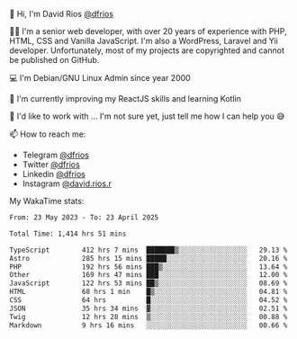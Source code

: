 👋 Hi, I'm David Rios [@dfrios](https://github.com/dfrios)

👨‍💻 I'm a senior web developer, with over 20 years of experience with PHP, HTML, CSS and Vanilla JavaScript. I'm also a WordPress, Laravel and Yii developer. Unfortunately, most of my projects are copyrighted and cannot be published on GitHub.

💻 I'm Debian/GNU Linux Admin since year 2000

🌱 I'm currently improving my ReactJS skills and learning Kotlin

💞️ I'd like to work with ... I'm not sure yet, just tell me how I can help you 😅


📫 How to reach me:
* Telegram [@dfrios](https://t.me/dfrios)
* Twitter [@dfrios](https://twitter.com/dfrios)
* Linkedin [@dfrios](https://linkedin.com/in/dfrios)
* Instagram [@david.rios.r](https://instagram.com/david.rios.r)



My WakaTime stats:
<!--START_SECTION:waka-->

```txt
From: 23 May 2023 - To: 23 April 2025

Total Time: 1,414 hrs 51 mins

TypeScript        412 hrs 7 mins  ███████▒░░░░░░░░░░░░░░░░░   29.13 %
Astro             285 hrs 15 mins █████░░░░░░░░░░░░░░░░░░░░   20.16 %
PHP               192 hrs 56 mins ███▒░░░░░░░░░░░░░░░░░░░░░   13.64 %
Other             169 hrs 47 mins ███░░░░░░░░░░░░░░░░░░░░░░   12.00 %
JavaScript        122 hrs 53 mins ██▒░░░░░░░░░░░░░░░░░░░░░░   08.69 %
HTML              68 hrs 1 min    █▒░░░░░░░░░░░░░░░░░░░░░░░   04.81 %
CSS               64 hrs          █░░░░░░░░░░░░░░░░░░░░░░░░   04.52 %
JSON              35 hrs 34 mins  ▓░░░░░░░░░░░░░░░░░░░░░░░░   02.51 %
Twig              12 hrs 28 mins  ▒░░░░░░░░░░░░░░░░░░░░░░░░   00.88 %
Markdown          9 hrs 16 mins   ░░░░░░░░░░░░░░░░░░░░░░░░░   00.66 %
```

<!--END_SECTION:waka-->
